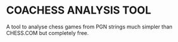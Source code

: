 # COACHESS ANALYSIS TOOL

A tool to analyse chess games from PGN strings much simpler than CHESS.COM but completely free.